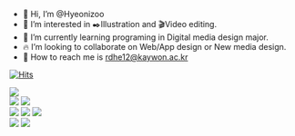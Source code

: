 - 👋 Hi, I’m @Hyeonizoo
- 👀 I’m interested in ✒️Illustration and 🎬Video editing.
- 🍒 I’m currently learning programing in Digital media design major.
- 🔥 I’m looking to collaborate on Web/App design or New media design.
- 🐹 How to reach me is rdhe12@kaywon.ac.kr

[![Hits](https://hits.seeyoufarm.com/api/count/incr/badge.svg?url=https%3A%2F%2Fgithub.com%2FHyeonizoo%2FHyeonizoo&count_bg=%23FFDF28&title_bg=%231C00B6&icon=&icon_color=%23E7E7E7&title=hits&edge_flat=false)](https://hits.seeyoufarm.com)

<img src="https://img.shields.io/badge/Unity-000000?style=flat-square&logo=Unity&logoColor=white"/></a>
<br>
<img src="https://img.shields.io/badge/Html5-E34F26?style=flat-square&logo=Html5&logoColor=white"/></a>
<img src="https://img.shields.io/badge/CSS-1572B6?style=flat-square&logo=CSS3&logoColor=white"/></a>
<br>
<img src="https://img.shields.io/badge/Photoshop-31A8FF?style=flat-square&logo=Adobe Photoshop&logoColor=white"/></a>
<img src="https://img.shields.io/badge/Illustrator-FF9A00?style=flat-square&logo=Adobe Illustrator&logoColor=white"/></a>
<img src="https://img.shields.io/badge/XD-FF61F6?style=flat-square&logo=Adobe XD&logoColor=white"/></a>
<br>
<img src="https://img.shields.io/badge/Premiere Pro-9999FF?style=flat-square&logo=Adobe Premiere Pro&logoColor=white"/></a>
<img src="https://img.shields.io/badge/After Effects-9999FF?style=flat-square&logo=Adobe After Effects&logoColor=white"/></a>


<!---
Hyeonizoo/Hyeonizoo is a ✨ special ✨ repository because its `README.md` (this file) appears on your GitHub profile.
You can click the Preview link to take a look at your changes.
--->  
